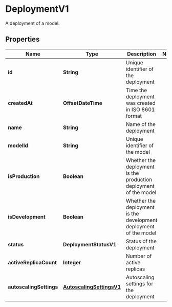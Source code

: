 

# DeploymentV1

A deployment of a model.

## Properties

| Name | Type | Description | Notes |
|------------ | ------------- | ------------- | -------------|
|**id** | **String** | Unique identifier of the deployment |  |
|**createdAt** | **OffsetDateTime** | Time the deployment was created in ISO 8601 format |  |
|**name** | **String** | Name of the deployment |  |
|**modelId** | **String** | Unique identifier of the model |  |
|**isProduction** | **Boolean** | Whether the deployment is the production deployment of the model |  |
|**isDevelopment** | **Boolean** | Whether the deployment is the development deployment of the model |  |
|**status** | **DeploymentStatusV1** | Status of the deployment |  |
|**activeReplicaCount** | **Integer** | Number of active replicas |  |
|**autoscalingSettings** | [**AutoscalingSettingsV1**](AutoscalingSettingsV1.md) | Autoscaling settings for the deployment |  |



